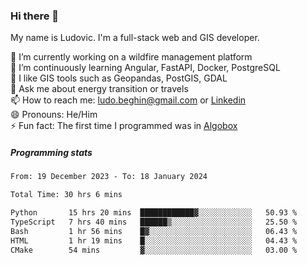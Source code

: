 ### Hi there 👋

My name is Ludovic. I'm a full-stack web and GIS developer.

 🔭 I’m currently working on a wildfire management platform<br/>
 🌱 I’m continuously learning Angular, FastAPI, Docker, PostgreSQL<br/>
 👯 I like GIS tools such as Geopandas, PostGIS, GDAL<br/>
 💬 Ask me about energy transition or travels<br/>
 📫 How to reach me: ludo.beghin@gmail.com or [Linkedin](https://www.linkedin.com/in/ludovic-beghin/)<br/>
 😄 Pronouns: He/Him<br/>
 ⚡ Fun fact: The first time I programmed was in [Algobox](https://fr.wikipedia.org/wiki/Algobox)<br/>

##### Programming stats
<!--START_SECTION:waka-->

```txt
From: 19 December 2023 - To: 18 January 2024

Total Time: 30 hrs 6 mins

Python       15 hrs 20 mins  ████████████▓░░░░░░░░░░░░   50.93 %
TypeScript   7 hrs 40 mins   ██████▒░░░░░░░░░░░░░░░░░░   25.50 %
Bash         1 hr 56 mins    █▓░░░░░░░░░░░░░░░░░░░░░░░   06.43 %
HTML         1 hr 19 mins    █░░░░░░░░░░░░░░░░░░░░░░░░   04.43 %
CMake        54 mins         ▓░░░░░░░░░░░░░░░░░░░░░░░░   03.00 %
```

<!--END_SECTION:waka-->
